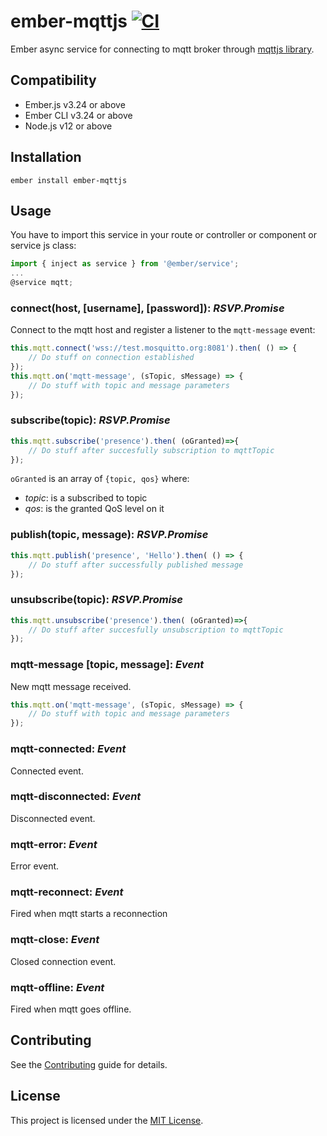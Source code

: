 ember-mqttjs [![CI](https://github.com/domoticalabs/ember-mqttjs/actions/workflows/ci.yml/badge.svg)](https://github.com/domoticalabs/ember-mqttjs/actions/workflows/ci.yml)
==============================================================================

Ember async service for connecting to mqtt broker through [mqttjs library](https://github.com/mqttjs/MQTT.js).


Compatibility
------------------------------------------------------------------------------

* Ember.js v3.24 or above
* Ember CLI v3.24 or above
* Node.js v12 or above


Installation
------------------------------------------------------------------------------

```
ember install ember-mqttjs
```


Usage
------------------------------------------------------------------------------

You have to import this service in your route or controller or component or service js class:
```js
import { inject as service } from '@ember/service';
...
@service mqtt;
```
### connect(host, [username], [password]): *RSVP.Promise*
Connect to the mqtt host and register a listener to the `mqtt-message` event:
```js
this.mqtt.connect('wss://test.mosquitto.org:8081').then( () => {
    // Do stuff on connection established
});
this.mqtt.on('mqtt-message', (sTopic, sMessage) => {
    // Do stuff with topic and message parameters
});
```
### subscribe(topic): *RSVP.Promise*
```js
this.mqtt.subscribe('presence').then( (oGranted)=>{
    // Do stuff after succesfully subscription to mqttTopic
});
```
`oGranted` is an array of `{topic, qos}` where:
* *topic*: is a subscribed to topic
* *qos*: is the granted QoS level on it

### publish(topic, message): *RSVP.Promise*
```js
this.mqtt.publish('presence', 'Hello').then( () => {
    // Do stuff after successfully published message
});
```

### unsubscribe(topic): *RSVP.Promise*
```js
this.mqtt.unsubscribe('presence').then( (oGranted)=>{
    // Do stuff after succesfully unsubscription to mqttTopic
});
```

### mqtt-message [topic, message]: *Event*
New mqtt message received.
```js
this.mqtt.on('mqtt-message', (sTopic, sMessage) => {
    // Do stuff with topic and message parameters
});
```

### mqtt-connected: *Event*
Connected event.

### mqtt-disconnected: *Event*
Disconnected event.

### mqtt-error: *Event*
Error event.

### mqtt-reconnect: *Event*
Fired when mqtt starts a reconnection

### mqtt-close: *Event*
Closed connection event.

### mqtt-offline: *Event*
Fired when mqtt goes offline.

Contributing
------------------------------------------------------------------------------

See the [Contributing](CONTRIBUTING.md) guide for details.


License
------------------------------------------------------------------------------

This project is licensed under the [MIT License](LICENSE.md).
